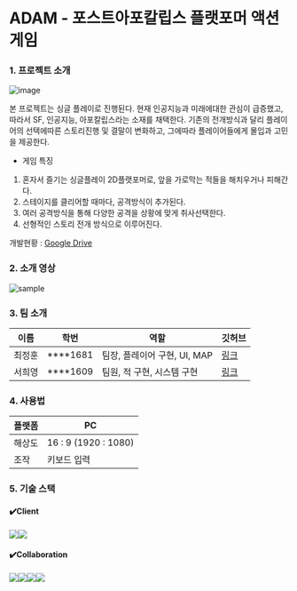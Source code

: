 # ADAM - 포스트아포칼립스 플랫포머 액션 게임

### 1. 프로젝트 소개
![image](https://github.com/kookmin-sw/capstone-2024-41/assets/21676370/b8ad8caf-4771-4d41-9b43-8f4ab54f19ca)

본 프로젝트는 싱글 플레이로 진행된다.
현재 인공지능과 미래에대한 관심이 급증했고, 따라서 SF, 인공지능, 아포칼립스라는 소재를 채택한다.
기존의 전개방식과 달리 플레이어의 선택에따른 스토리진행 및 결말이 변화하고, 그에따라 플레이어들에게 몰입과 고민을 제공한다.
- 게임 특징
1.	혼자서 즐기는 싱글플레이 2D플랫포머로, 앞을 가로막는 적들을 해치우거나 피해간다.
2.	스테이지를 클리어할 때마다, 공격방식이 추가된다.
3.   여러 공격방식을 통해 다양한 공격을 상황에 맞게 취사선택한다.
4.   선형적인 스토리 전개 방식으로 이루어진다.

개발현황 : [Google Drive](https://drive.google.com/drive/folders/1PLdymtSjLYZg932usjZbjHqhsccBn9oi?usp=drive_link)
### 2. 소개 영상
![sample](https://github.com/kookmin-sw/capstone-2024-41/assets/21676370/85ec4410-1ded-49ac-8cff-4f7e34c78297)


### 3. 팀 소개

|이름|학번|역할|깃허브|
|------|---|---|---|
|최정훈|****1681|팀장, 플레이어 구현, UI, MAP|[링크](https://github.com/glenjh)|
|서희영|****1609|팀원, 적 구현, 시스템 구현|[링크](https://github.com/shng6815)|

### 4. 사용법

|플랫폼|PC|
|------|---|
|해상도|16 : 9 (1920 : 1080)|
|조작|키보드 입력|

### 5. 기술 스택
#### ✔️Client
<img src="https://img.shields.io/badge/Unity-002244?style=for-the-badge&logo=unity&logoColor=White"><img src="https://img.shields.io/badge/csharp-262577?style=for-the-badge&logo=csharp&logoColor=512BD4">
#### ✔️Collaboration
<img src="https://img.shields.io/badge/git-2E69AE?style=for-the-badge&logo=git&logoColor=F05032"><img src="https://img.shields.io/badge/notion-FFFFFF?style=for-the-badge&logo=notion&logoColor=000000"><img src="https://img.shields.io/badge/github-EA4AAA?style=for-the-badge&logo=github&logoColor=181717"><img src="https://img.shields.io/badge/slack-CC6699?style=for-the-badge&logo=slack&logoColor=4A154B">

